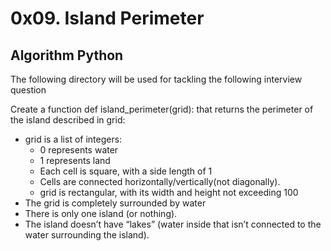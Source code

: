 <h1>0x09. Island Perimeter</h1>
<h2>Algorithm Python</h2>
<p>The following directory will be used for tackling the following interview question</p>
<p>Create a function def island_perimeter(grid): that returns the perimeter of the island described in grid:</p>
<ul>
	<li>grid is a list of integers:
		<ul>
			<li>0 represents water</li>
			<li>1 represents land</li>
			<li>Each cell is square, with a side length of 1</li>
			<li>Cells are connected horizontally/vertically(not diagonally).</li>
			<li>grid is rectangular, with its width and height not exceeding 100</li>
		</ul>
	</li>
	<li>The grid is completely surrounded by water</li>
	<li>There is only one island (or nothing).</li>
	<li>The island doesn’t have “lakes” (water inside that isn’t connected to the water surrounding the island).</li>
</ul>